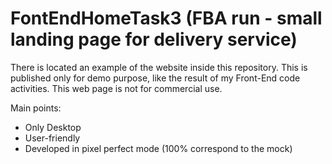 # FontEndHomeTask3 (FBA run - small landing page for delivery service)

There is located an example of the website inside this repository. This is published only for demo purpose, like the result of my Front-End code activities. This web page is not for commercial use.

Main points:

- Only Desktop
- User-friendly
- Developed in pixel perfect mode (100% correspond to the mock)